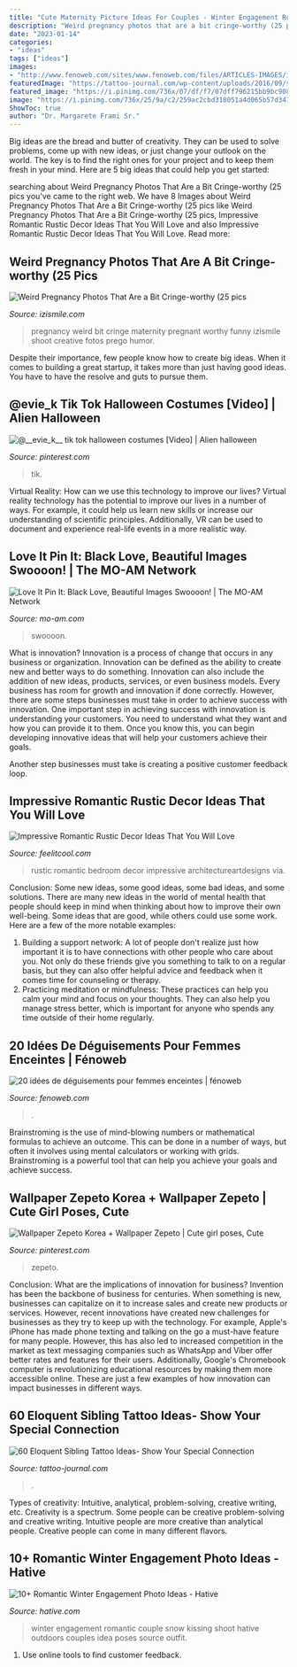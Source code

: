 ```yaml
---
title: "Cute Maternity Picture Ideas For Couples - Winter Engagement Romantic Couple Snow Kissing Shoot Hative Outdoors Couples Idea Poses Source Outfit"
description: "Weird pregnancy photos that are a bit cringe-worthy (25 pics"
date: "2023-01-14"
categories:
- "ideas"
tags: ["ideas"]
images:
- "http://www.fenoweb.com/sites/www.fenoweb.com/files/ARTICLES-IMAGES/idees-deguisements-femmes-enceintes/deguisement-halloween-femme-enceinte-016-homme-obese.jpg"
featuredImage: "https://tattoo-journal.com/wp-content/uploads/2016/09/sibling-tattoo54.jpg"
featured_image: "https://i.pinimg.com/736x/07/df/f7/07dff796215bb9bc908893dcd5a8b1ef.jpg"
image: "https://i.pinimg.com/736x/25/9a/c2/259ac2cbd318051a4d065b57d341b64b.jpg"
ShowToc: true
author: "Dr. Margarete Frami Sr."
---
```



Big ideas are the bread and butter of creativity. They can be used to solve problems, come up with new ideas, or just change your outlook on the world. The key is to find the right ones for your project and to keep them fresh in your mind. Here are 5 big ideas that could help you get started: 

	

		
searching about Weird Pregnancy Photos That Are a Bit Cringe-worthy (25 pics you've came to the right web. We have 8 Images about Weird Pregnancy Photos That Are a Bit Cringe-worthy (25 pics like Weird Pregnancy Photos That Are a Bit Cringe-worthy (25 pics, Impressive Romantic Rustic Decor Ideas That You Will Love and also Impressive Romantic Rustic Decor Ideas That You Will Love. Read more:
		
    
## Weird Pregnancy Photos That Are A Bit Cringe-worthy (25 Pics

<img loading=lazy src="http://img.izismile.com/img/img7/20140909/640/weird_pregnancy_photos_that_are_a_bit_cringeworthy_640_18.jpg" onerror="this.onerror=null;this.src='https://tse3.mm.bing.net/th?id=OIP.A0K5FV9qxqDyOrXLUOyKNwHaLH&amp;pid=15.1';" alt="Weird Pregnancy Photos That Are a Bit Cringe-worthy (25 pics">

_Source: izismile.com_

>pregnancy weird bit cringe maternity pregnant worthy funny izismile shoot creative fotos prego humor. 

	

Despite their importance, few people know how to create big ideas. When it comes to building a great startup, it takes more than just having good ideas. You have to have the resolve and guts to pursue them.

    
## @__evie_k__ Tik Tok Halloween Costumes [Video] | Alien Halloween

<img loading=lazy src="https://i.pinimg.com/736x/07/df/f7/07dff796215bb9bc908893dcd5a8b1ef.jpg" onerror="this.onerror=null;this.src='https://tse4.mm.bing.net/th?id=OIP.AXupRVFyNUFsmncxLNST-gHaNK&amp;pid=15.1';" alt="@__evie_k__ tik tok halloween costumes [Video] | Alien halloween">

_Source: pinterest.com_

>tik. 

	

Virtual Reality: How can we use this technology to improve our lives?
Virtual reality technology has the potential to improve our lives in a number of ways. For example, it could help us learn new skills or increase our understanding of scientific principles. Additionally, VR can be used to document and experience real-life events in a more realistic way.

    
## Love It Pin It: Black Love, Beautiful Images Swoooon! | The MO-AM Network

<img loading=lazy src="http://mo-am.com/wp-content/uploads/2013/09/tumblr_msyy2izirM1spu0eko1_500.jpg" onerror="this.onerror=null;this.src='https://tse4.mm.bing.net/th?id=OIP.cZMXBVp0XPQbwInz2QSJ9AHaJ5&amp;pid=15.1';" alt="Love It Pin It: Black Love, Beautiful Images Swoooon! | The MO-AM Network">

_Source: mo-am.com_

>swoooon. 

	

What is innovation?
Innovation is a process of change that occurs in any business or organization. Innovation can be defined as the ability to create new and better ways to do something. Innovation can also include the addition of new ideas, products, services, or even business models. Every business has room for growth and innovation if done correctly. However, there are some steps businesses must take in order to achieve success with innovation.
One important step in achieving success with innovation is understanding your customers. You need to understand what they want and how you can provide it to them. Once you know this, you can begin developing innovative ideas that will help your customers achieve their goals.

Another step businesses must take is creating a positive customer feedback loop.

    
## Impressive Romantic Rustic Decor Ideas That You Will Love

<img loading=lazy src="https://feelitcool.com/wp-content/uploads/2016/01/romantic-rustic-bedroom-ideas.jpg" onerror="this.onerror=null;this.src='https://tse2.mm.bing.net/th?id=OIP.C2Ibkvl0ZBb7kkTYoLlEmQHaJ6&amp;pid=15.1';" alt="Impressive Romantic Rustic Decor Ideas That You Will Love">

_Source: feelitcool.com_

>rustic romantic bedroom decor impressive architectureartdesigns via. 

	

Conclusion: Some new ideas, some good ideas, some bad ideas, and some solutions.
There are many new ideas in the world of mental health that people should keep in mind when thinking about how to improve their own well-being. Some ideas that are good, while others could use some work. Here are a few of the more notable examples: 
1) Building a support network: A lot of people don't realize just how important it is to have connections with other people who care about you. Not only do these friends give you something to talk to on a regular basis, but they can also offer helpful advice and feedback when it comes time for counseling or therapy. 
2) Practicing meditation or mindfulness: These practices can help you calm your mind and focus on your thoughts. They can also help you manage stress better, which is important for anyone who spends any time outside of their home regularly.

    
## 20 Idées De Déguisements Pour Femmes Enceintes | Fénoweb

<img loading=lazy src="http://www.fenoweb.com/sites/www.fenoweb.com/files/ARTICLES-IMAGES/idees-deguisements-femmes-enceintes/deguisement-halloween-femme-enceinte-016-homme-obese.jpg" onerror="this.onerror=null;this.src='https://tse4.mm.bing.net/th?id=OIP.pc26DZ7cdjyzDBH3HMQCOwHaLH&amp;pid=15.1';" alt="20 idées de déguisements pour femmes enceintes | fénoweb">

_Source: fenoweb.com_

>. 

	

Brainstroming is the use of mind-blowing numbers or mathematical formulas to achieve an outcome. This can be done in a number of ways, but often it involves using mental calculators or working with grids. Brainstroming is a powerful tool that can help you achieve your goals and achieve success.

    
## Wallpaper Zepeto Korea + Wallpaper Zepeto | Cute Girl Poses, Cute

<img loading=lazy src="https://i.pinimg.com/736x/25/9a/c2/259ac2cbd318051a4d065b57d341b64b.jpg" onerror="this.onerror=null;this.src='https://tse3.mm.bing.net/th?id=OIP.mAe2G4TxAgJOx5Dpkst-oQHaJ3&amp;pid=15.1';" alt="Wallpaper Zepeto Korea + Wallpaper Zepeto | Cute girl poses, Cute">

_Source: pinterest.com_

>zepeto. 

	

Conclusion: What are the implications of innovation for business?
Invention has been the backbone of business for centuries. When something is new, businesses can capitalize on it to increase sales and create new products or services. However, recent innovations have created new challenges for businesses as they try to keep up with the technology. For example, Apple's iPhone has made phone texting and talking on the go a must-have feature for many people. However, this has also led to increased competition in the market as text messaging companies such as WhatsApp and Viber offer better rates and features for their users. Additionally, Google's Chromebook computer is revolutionizing educational resources by making them more accessible online. These are just a few examples of how innovation can impact businesses in different ways.

    
## 60 Eloquent Sibling Tattoo Ideas- Show Your Special Connection

<img loading=lazy src="https://tattoo-journal.com/wp-content/uploads/2016/09/sibling-tattoo54.jpg" onerror="this.onerror=null;this.src='https://tse3.mm.bing.net/th?id=OIP.warNbPXxBbRHZeydA92X0AHaHa&amp;pid=15.1';" alt="60 Eloquent Sibling Tattoo Ideas- Show Your Special Connection">

_Source: tattoo-journal.com_

>. 

	

Types of creativity: Intuitive, analytical, problem-solving, creative writing, etc.
Creativity is a spectrum. Some people can be creative problem-solving and creative writing. Intuitive people are more creative than analytical people. Creative people can come in many different flavors.

    
## 10+ Romantic Winter Engagement Photo Ideas - Hative

<img loading=lazy src="https://hative.com/wp-content/uploads/2014/11/winter-engagement-photo-ideas/1-winter-engagement-photo-ideas.jpg" onerror="this.onerror=null;this.src='https://tse2.mm.bing.net/th?id=OIP.2UMxPygD4JpAX1mOnGW2CgHaLH&amp;pid=15.1';" alt="10+ Romantic Winter Engagement Photo Ideas - Hative">

_Source: hative.com_

>winter engagement romantic couple snow kissing shoot hative outdoors couples idea poses source outfit. 

	

1. Use online tools to find customer feedback.

